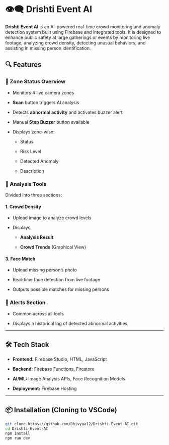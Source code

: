 # 👁️‍🗨️ Drishti Event AI

**Drishti Event AI** is an AI-powered real-time crowd monitoring and anomaly detection system built using Firebase and integrated tools. It is designed to enhance public safety at large gatherings or events by monitoring live footage, analyzing crowd density, detecting unusual behaviors, and assisting in missing person identification.

## 🔍 Features

### 🔴 Zone Status Overview

- Monitors 4 live camera zones

- **Scan** button triggers AI analysis
 
- Detects **abnormal activity** and activates buzzer alert
 
- Manual **Stop Buzzer** button available
 
- Displays zone-wise:
 
  - Status
   
  - Risk Level
    
  - Detected Anomaly
    
  - Description

### 🧠 Analysis Tools

Divided into three sections:

#### 1. **Crowd Density**

- Upload image to analyze crowd levels

- Displays:
  
  - **Analysis Result**
    
  - **Crowd Trends** (Graphical View)

#### 3. **Face Match**

- Upload missing person’s photo
  
- Real-time face detection from live footage
  
- Outputs possible matches for missing persons

### 🚨 Alerts Section

- Common across all tools
  
- Displays a historical log of detected abnormal activities

---

## 🛠 Tech Stack

- **Frontend:** Firebase Studio, HTML, JavaScript
  
- **Backend:** Firebase Functions, Firestore

- **AI/ML:** Image Analysis APIs, Face Recognition Models
  
- **Deployment:** Firebase Hosting

---

## 📦 Installation (Cloning to VSCode)

```bash
git clone https://github.com/Dhivyaa12/Drishti-Event-AI.git
cd Drishti-Event-AI
npm install
npm run dev
